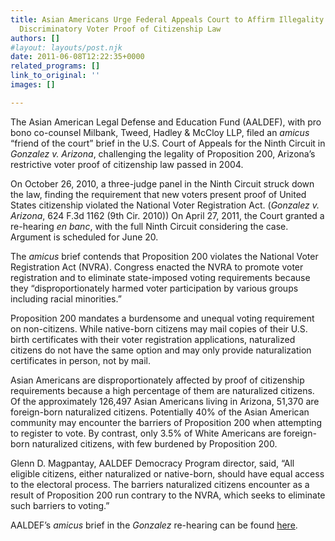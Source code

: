 ```yaml
---
title: Asian Americans Urge Federal Appeals Court to Affirm Illegality of Arizona’s
  Discriminatory Voter Proof of Citizenship Law
authors: []
#layout: layouts/post.njk
date: 2011-06-08T12:22:35+0000
related_programs: []
link_to_original: ''
images: []

---
```

The Asian American Legal Defense and Education Fund (AALDEF), with pro bono
co-counsel Milbank, Tweed, Hadley & McCloy LLP, filed an _amicus_ “friend of the
court” brief in the U.S. Court of Appeals for the Ninth Circuit in _Gonzalez v.
Arizona_, challenging the legality of Proposition 200, Arizona’s restrictive
voter proof of citizenship law passed in 2004.

On October 26, 2010, a three-judge panel in the Ninth Circuit struck down the
law, finding the requirement that new voters present proof of United States
citizenship violated the National Voter Registration Act. (_Gonzalez v.
Arizona_, 624 F.3d 1162 (9th Cir. 2010)) On April 27, 2011, the Court granted a
re-hearing _en banc_, with the full Ninth Circuit considering the case.
Argument is scheduled for June 20.

The _amicus_ brief contends that Proposition 200 violates the National Voter
Registration Act (NVRA).  Congress enacted the NVRA to promote voter
registration and to eliminate state-imposed voting requirements because they
“disproportionately harmed voter participation by various groups including
racial minorities.”

Proposition 200 mandates a burdensome and unequal voting requirement on
non-citizens.  While native-born citizens may mail copies of their U.S. birth
certificates with their voter registration applications, naturalized citizens do
not have the same option and may only provide naturalization certificates in
person, not by mail.

Asian Americans are disproportionately affected by proof of citizenship
requirements because a high percentage of them are naturalized citizens. Of the
approximately 126,497 Asian Americans living in Arizona, 51,370 are foreign-born
naturalized citizens. Potentially 40% of the Asian American community may
encounter the barriers of Proposition 200 when attempting to register to vote.
By contrast, only 3.5% of White Americans are foreign-born naturalized citizens,
with few burdened by Proposition 200.

Glenn D. Magpantay, AALDEF Democracy Program director, said, “All eligible
citizens, either naturalized or native-born, should have equal access to the
electoral process.  The barriers naturalized citizens encounter as a result of
Proposition 200 run contrary to the  NVRA, which seeks to eliminate such
barriers to voting.”

AALDEF’s _amicus_ brief in the _Gonzalez_ re-hearing can be found [here][1].

[1]: /uploads/pdf/Gonzalez%20amicus%20brief.pdf